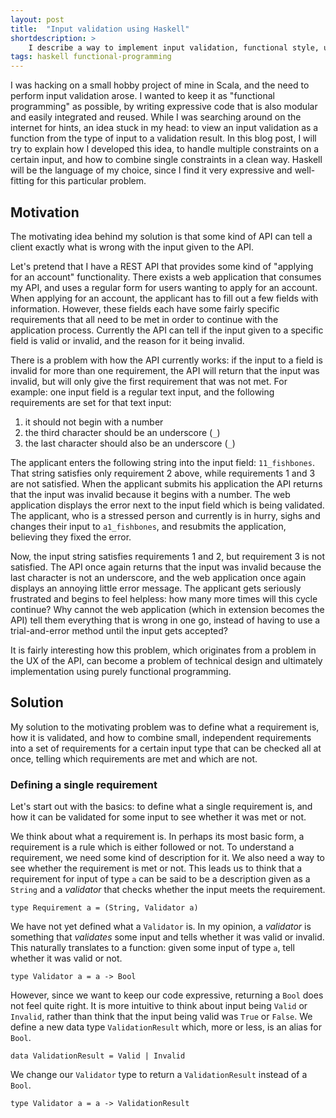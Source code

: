 ```yaml
---
layout: post
title:  "Input validation using Haskell"
shortdescription: >
    I describe a way to implement input validation, functional style, using Haskell.
tags: haskell functional-programming
---
```

I was hacking on a small hobby project of mine in Scala, and the need to perform input validation arose. I wanted to keep it as "functional programming" as possible, by writing expressive code that is also modular and easily integrated and reused. While I was searching around on the internet for hints, an idea stuck in my head: to view an input validation as a function from the type of input to a validation result. In this blog post, I will try to explain how I developed this idea, to handle multiple constraints on a certain input, and how to combine single constraints in a clean way. Haskell will be the language of my choice, since I find it very expressive and well-fitting for this particular problem.

## Motivation

The motivating idea behind my solution is that some kind of API can tell a client exactly what is wrong with the input given to the API.

Let's pretend that I have a REST API that provides some kind of "applying for an account" functionality. There exists a web application that consumes my API, and uses a regular form for users wanting to apply for an account. When applying for an account, the applicant has to fill out a few fields with information. However, these fields each have some fairly specific requirements that all need to be met in order to continue with the application process. Currently the API can tell if the input given to a specific field is valid or invalid, and the reason for it being invalid.

There is a problem with how the API currently works: if the input to a field is invalid for more than one requirement, the API will return that the input was invalid, but will only give the first requirement that was not met. For example: one input field is a regular text input, and the following requirements are set for that text input:

1.  it should not begin with a number
2.  the third character should be an underscore (`_`)
3.  the last character should also be an underscore (`_`)

The applicant enters the following string into the input field: `11_fishbones`. That string satisfies only requirement 2 above, while requirements 1 and 3 are not satisfied. When the applicant submits his application the API returns that the input was invalid because it begins with a number. The web application displays the error next to the input field which is being validated. The applicant, who is a stressed person and currently is in hurry, sighs and changes their input to `a1_fishbones`, and resubmits the application, believing they fixed the error.

Now, the input string satisfies requirements 1 and 2, but requirement 3 is not satisfied. The API once again returns that the input was invalid because the last character is not an underscore, and the web application once again displays an annoying little error message. The applicant gets seriously frustrated and begins to feel helpless: how many more times will this cycle continue? Why cannot the web application (which in extension becomes the API) tell them everything that is wrong in one go, instead of having to use a trial-and-error method until the input gets accepted?

It is fairly interesting how this problem, which originates from a problem in the UX of the API, can become a problem of technical design and ultimately implementation using purely functional programming.

## Solution

My solution to the motivating problem was to define what a requirement is, how it is validated, and how to combine small, independent requirements into a set of requirements for a certain input type that can be checked all at once, telling which requirements are met and which are not.

### Defining a single requirement

Let's start out with the basics: to define what a single requirement is, and how it can be validated for some input to see whether it was met or not.

We think about what a requirement is. In perhaps its most basic form, a requirement is a rule which is either followed or not. To understand a requirement, we need some kind of description for it. We also need a way to see whether the requirement is met or not. This leads us to think that a requirement for input of type `a` can be said to be a description given as a `String` and a _validator_ that checks whether the input meets the requirement.

    type Requirement a = (String, Validator a)

We have not yet defined what a `Validator` is. In my opinion, a _validator_ is something that _validates_ some input and tells whether it was valid or invalid. This naturally translates to a function: given some input of type `a`, tell whether it was valid or not.

    type Validator a = a -> Bool

However, since we want to keep our code expressive, returning a `Bool` does not feel quite right. It is more intuitive to think about input being `Valid` or `Invalid`, rather than think that the input being valid was `True` or `False`. We define a new data type `ValidationResult` which, more or less, is an alias for `Bool`.

    data ValidationResult = Valid | Invalid

We change our `Validator` type to return a `ValidationResult` instead of a `Bool`.

    type Validator a = a -> ValidationResult
